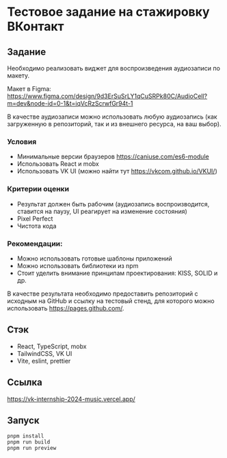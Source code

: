 # Тестовое задание на стажировку ВКонтакт

## Задание

Необходимо реализовать виджет для воспроизведения аудиозаписи по макету.

Макет в Figma: https://www.figma.com/design/9d3ErSuSrLY1qCuSRPk80C/AudioCell?m=dev&node-id=0-1&t=iqVcRzScrwfGr94t-1

В качестве аудиозаписи можно использовать любую аудиозапись (как загруженную в репозиторий, так и из внешнего ресурса, на ваш выбор).

### Условия

- Минимальные версии браузеров https://caniuse.com/es6-module
- Использовать React и mobx
- Использовать VK UI (можно найти тут https://vkcom.github.io/VKUI/)

### Критерии оценки
- Результат должен быть рабочим (аудиозапись воспроизводится, ставится на паузу, UI реагирует на изменение состояния)
- Pixel Perfect
- Чистота кода

### Рекомендации:
- Можно использовать готовые шаблоны приложений
- Можно использовать библиотеки из npm
- Стоит уделить внимание принципам проектирования: KISS, SOLID и др.

В качестве результата необходимо предоставить репозиторий с исходным на GitHub и ссылку на тестовый стенд, для которого можно использовать https://pages.github.com/.

## Стэк

- React, TypeScript, mobx
- TailwindCSS, VK UI
- Vite, eslint, prettier

## Ссылка

https://vk-internship-2024-music.vercel.app/

## Запуск

```
pnpm install
pnpm run build
pnpm run preview
```
